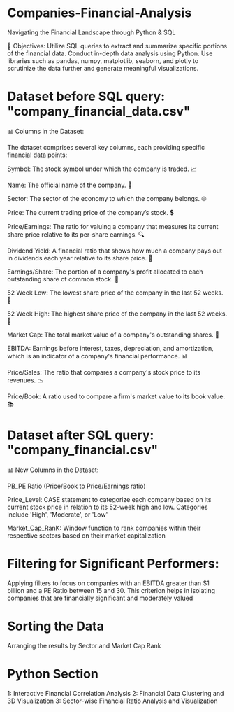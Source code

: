 # Companies-Financial-Analysis
Navigating the Financial Landscape through Python &amp; SQL

🎯 Objectives:
Utilize SQL queries to extract and summarize specific portions of the financial data.
Conduct in-depth data analysis using Python.
Use libraries such as pandas, numpy, matplotlib, seaborn, and plotly to scrutinize the data further and generate meaningful visualizations.

# Dataset before SQL query: "company_financial_data.csv"
📊 Columns in the Dataset:

The dataset comprises several key columns, each providing specific financial data points:

Symbol: The stock symbol under which the company is traded. 📈

Name: The official name of the company. 🏢

Sector: The sector of the economy to which the company belongs. 🌐

Price: The current trading price of the company’s stock. 💲

Price/Earnings: The ratio for valuing a company that measures its current share price relative to its per-share earnings. 🔍

Dividend Yield: A financial ratio that shows how much a company pays out in dividends each year relative to its share price. 💸

Earnings/Share: The portion of a company's profit allocated to each outstanding share of common stock. 🧾

52 Week Low: The lowest share price of the company in the last 52 weeks. 🔽

52 Week High: The highest share price of the company in the last 52 weeks. 🔼

Market Cap: The total market value of a company's outstanding shares. 🏦

EBITDA: Earnings before interest, taxes, depreciation, and amortization, which is an indicator of a company's financial performance. 📊

Price/Sales: The ratio that compares a company's stock price to its revenues. 📉

Price/Book: A ratio used to compare a firm's market value to its book value. 📚

# Dataset after SQL query: "company_financial.csv"
📊 New Columns in the Dataset:

PB_PE Ratio (Price/Book to Price/Earnings ratio)

Price_Level: CASE statement to categorize each company based on its current stock price in relation to its 52-week high and low. Categories include 'High', 'Moderate', or 'Low'

Market_Cap_RanK: Window function to rank companies within their respective sectors based on their market capitalization

# Filtering for Significant Performers: 
Applying filters to focus on companies with an EBITDA greater than $1 billion and a PE Ratio between 15 and 30. This criterion helps in isolating companies that are financially significant and moderately valued

# Sorting the Data
Arranging the results by Sector and Market Cap Rank

# Python Section
1: Interactive Financial Correlation Analysis
2: Financial Data Clustering and 3D Visualization
3: Sector-wise Financial Ratio Analysis and Visualization


